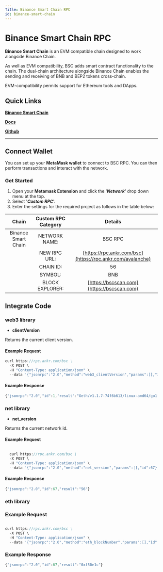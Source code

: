 ```yaml
---
Title: Binance Smart Chain RPC
id: binance-smart-chain
---
```


# Binance Smart Chain RPC

**Binance Smart Chain** is an EVM compatible chain designed to work alongside Binance Chain. 

As well as EVM compatibility, BSC adds smart contract functionality to the chain. The dual-chain architecture alongside Binance Chain enables the sending and receiving of BNB and BEP2 tokens cross-chain.&#x20;

EVM-compatibility permits support for Ethereum tools and DApps.&#x20;

## Quick Links

[**Binance Smart Chain**](https://www.binance.org/en/smartChain)

[**Docs**](https://docs.binance.org/smart-chain/guides/bsc-intro.html)

[**Github**](https://github.com/binance-chain)

---

## Connect Wallet


You can set up your **MetaMask wallet** to connect to BSC RPC. You can then perform transactions and interact with the network.

### Get Started

1. Open your **Metamask Extension** and click the '_**Network**_' drop down menu at the top.
2. Select '_**Custom RPC**_'.
3. Enter the settings for the required project as follows in the table below:



|        Chain        | Custom RPC Category |                           Details                          |
| :-----------------: | :-----------------: | :--------------------------------------------------------: |
| Binance Smart Chain |    NETWORK NAME:    |                           BSC RPC                          |
|                     |     NEW RPC URL:    | [https://rpc.ankr.com/bsc](https://rpc.ankr.com/avalanche) |
|                     |      CHAIN ID:      |                             56                             |
|                     |       SYMBOL:       |                             BNB                            |
|                     |   BLOCK EXPLORER:   |         [https://bscscan.com](https://bscscan.com)         |



## Integrate Code

### web3 library

- **clientVersion**

Returns the current client version.

#### Example Request

```js
curl https://rpc.ankr.com/bsc \
  -X POST \
  -H "Content-Type: application/json" \
  --data '{"jsonrpc":"2.0","method":"web3_clientVersion","params":[],"id":1}'
```

#### Example Response

```js
{"jsonrpc":"2.0","id":1,"result":"Geth/v1.1.7-74f6b613/linux-amd64/go1.16.10"}
```

### net library

- **net_version**

Returns the current network id.


#### Example Request

```js
  
  curl https://rpc.ankr.com/bsc \
  -X POST \
  -H "Content-Type: application/json" \
  --data '{"jsonrpc":"2.0","method":"net_version","params":[],"id":67}'
```

#### Example Response

```js
{"jsonrpc":"2.0","id":67,"result":"56"}
```

### eth library

### Example Request

```js

curl https://rpc.ankr.com/bsc \
  -X POST \
  -H "Content-Type: application/json" \
  --data '{"jsonrpc":"2.0","method":"eth_blockNumber","params":[],"id":67}'
```

### Example Response

```js
{"jsonrpc":"2.0","id":67,"result":"0xf50e1c"}
```



